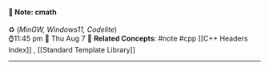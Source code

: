 #### 📝 Note: cmath 
 ♻️ (*MinGW, Windows11, Codelite*)   
 ⌚11:45 pm  📆 Thu Aug 7
 🔗 **Related Concepts**: #note #cpp [[C++ Headers Index]] , [[Standard Template Library]]
___

